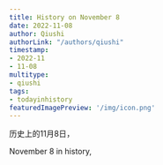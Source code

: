 ```yaml
---
title: History on November 8
date: 2022-11-08
author: Qiushi 
authorLink: "/authors/qiushi"
timestamp: 
- 2022-11
- 11-08
multitype: 
- qiushi
tags: 
- todayinhistory
featuredImagePreview: '/img/icon.png'
---
```









历史上的11月8日，

November 8 in history, 

<!--more-->

